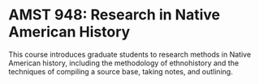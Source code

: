 # AMST 948: Research in Native American History

This course introduces graduate students to research methods in Native American history, including the methodology of ethnohistory and the techniques of compiling a source base, taking notes, and outlining.